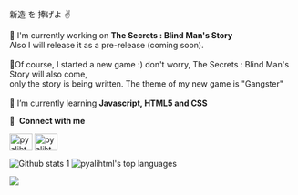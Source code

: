    新造 を 捧げよ ✌️
   
🔭 I'm currently working on **The Secrets : Blind Man's Story**<br>
Also I will release it as a pre-release (coming soon).<br><br>
🔭Of course, I started a new game :) don't worry, The Secrets : Blind Man's Story will also come,<br> only the story is being written. The theme of my new game is "Gangster"<br><br>
🌱 I’m currently learning **Javascript, HTML5 and CSS** <br>

🔗 &nbsp;**Connect with me**
<p align="left">
<a href="https://instagram.com/neutrondev.offical" target="blank"><img align="center" src="https://raw.githubusercontent.com/rahuldkjain/github-profile-readme-generator/master/src/images/icons/Social/instagram.svg" alt="pyalihtml" height="30" width="40" /></a>
<a href="https://discord.gg/Ereh Yeager" target="blank"><img align="center" src="https://raw.githubusercontent.com/rahuldkjain/github-profile-readme-generator/master/src/images/icons/Social/discord.svg" alt="pyalihtml" height="30" width="40" /></a>

![Github stats 1](https://github-readme-stats.vercel.app/api?username=pyalihtml&show_icons=true&theme=gradient)  ![pyalihtml's top languages](https://github-readme-stats.vercel.app/api/top-langs/?username=pyalihtml&theme=white-green)

<p><img src="https://activity-graph.herokuapp.com/graph?username=pyalihtml"><p>

   
